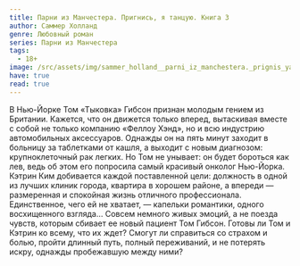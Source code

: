 ```yaml
---
title: Парни из Манчестера. Пригнись, я танцую. Книга 3
author: Саммер Холланд
genre: Любовный роман
series: Парни из Манчестера
tags:
  - 18+
image: /src/assets/img/sammer_holland__parni_iz_manchestera._prignis_ya_tantsuyu.jpeg
have: true
read: true
---
```

В Нью-Йорке Том «Тыковка» Гибсон признан молодым гением из Британии. Кажется, что он движется только вперед, вытаскивая вместе с собой не только компанию «Феллоу Хэнд», но и всю индустрию автомобильных аксессуаров. Однажды он на пять минут заходит в больницу за таблетками от кашля, а выходит с новым диагнозом: крупноклеточный рак легких. Но Том не унывает: он будет бороться как лев, ведь об этом его попросила самый красивый онколог Нью-Йорка. Кэтрин Ким добивается каждой поставленной цели: должность в одной из лучших клиник города, квартира в хорошем районе, а впереди — размеренная и спокойная жизнь отличного профессионала. Единственное, чего ей не хватает, — капельки романтики, одного восхищенного взгляда… Совсем немного живых эмоций, а не поезда чувств, которым сбивает ее новый пациент Том Гибсон. Готовы ли Том и Кэтрин ко всему, что их ждет? Смогут ли справиться со страхом и болью, пройти длинный путь, полный переживаний, и не потерять искру, однажды пробежавшую между ними?
